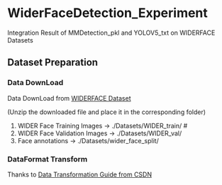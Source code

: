 # WiderFaceDetection_Experiment
Integration Result of MMDetection_pkl and YOLOV5_txt on WIDERFACE Datasets

## Dataset Preparation

### Data DownLoad
Data DownLoad from [WIDERFACE Dataset](http://shuoyang1213.me/WIDERFACE/index.html)

(Unzip the downloaded file and place it in the corresponding folder)

1. WIDER Face Training Images    ->   ./Datasets/WIDER_train/  # 
2. WIDER Face Validation Images  ->   ./Datasets/WIDER_val/
3. Face annotations              ->   ./Datasets/wider_face_split/


### DataFormat Transform
Thanks to [Data Transformation Guide from CSDN](https://blog.csdn.net/mary_0830/article/details/116589279)
